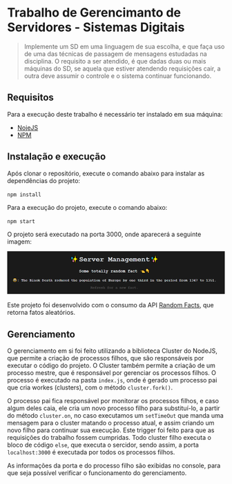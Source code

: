 # Trabalho de Gerencimanto de Servidores - Sistemas Digitais

> Implemente um SD em uma linguagem de sua escolha, e que faça uso de uma das técnicas de passagem de mensagens estudadas na disciplina. O requisito a ser atendido, é que dadas duas ou mais máquinas do SD, se aquela que estiver atendendo requisições cair, a outra deve assumir o controle e o sistema continuar funcionando.

## Requisitos

Para a execução deste trabalho é necessário ter instalado em sua máquina:

- [NojeJS](https://nodejs.org/en/)
- [NPM](https://www.npmjs.com/)

## Instalação e execução

Após clonar o repositório, execute o comando abaixo para instalar as dependências do projeto:

`npm install`

Para a execução do projeto, execute o comando abaixo:

`npm start`

O projeto será executado na porta 3000, onde aparecerá a seguinte imagem:

![image](./randomFacts.png)

Este projeto foi desenvolvido com o consumo da API [Random Facts](https://uselessfacts.jsph.pl), que retorna fatos aleatórios.

## Gerenciamento

O gerenciamento em si foi feito utilizando a biblioteca Cluster do NodeJS, que permite a criação de processos filhos, que são responsáveis por executar o código do projeto. O Cluster também permite a criação de um processo mestre, que é responsável por gerenciar os processos filhos. O processo é executado na pasta `index.js`, onde é gerado um processo pai que cria workes (clusters), com o método `cluster.fork()`.

O processo pai fica responsável por monitorar os processos filhos, e caso algum deles caia, ele cria um novo processo filho para substituí-lo, a partir do método `cluster.on`, no caso executamos um `setTimeOut` que manda uma mensagem para o cluster matando o processo atual, e assim criando um novo filho para continuar sua execução. Este trigger foi feito para que as requisições do trabalho fossem cumpridas. Todo cluster filho executa o bloco de código `else`, que executa o sercidor, sendo assim, a porta `localhost:3000` é executada por todos os processos filhos.

As informações da porta e do processo filho são exibidas no console, para que seja possível verificar o funcionamento do gerenciamento.
